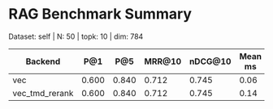 # RAG Benchmark Summary
Dataset: self | N: 50 | topk: 10 | dim: 784

| Backend | P@1 | P@5 | MRR@10 | nDCG@10 | Mean ms | P95 ms |
|---------|-----|-----|--------|---------|---------|--------|
| vec | 0.600 | 0.840 | 0.712 | 0.745 | 0.06 | 0.07 |
| vec_tmd_rerank | 0.600 | 0.840 | 0.712 | 0.745 | 0.14 | 0.17 |